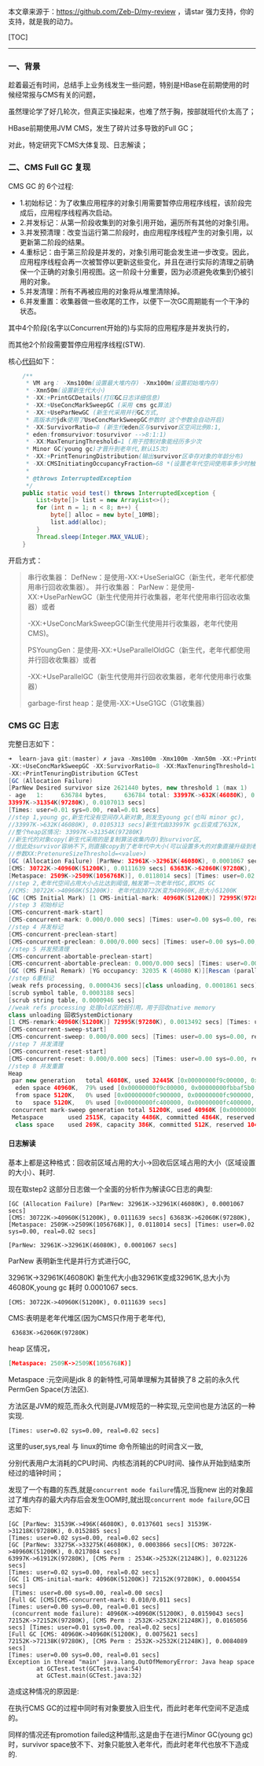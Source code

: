 本文章来源于：<https://github.com/Zeb-D/my-review> ，请star 强力支持，你的支持，就是我的动力。

[TOC]

------

### 一、背景

趁着最近有时间，总结手上业务线发生一些问题，特别是HBase在前期使用的时候经常报与CMS有关的问题，

虽然理论学了好几轮次，但真正实操起来，也难了然于胸，按部就班代价太高了；

HBase前期使用JVM CMS，发生了碎片过多导致的Full GC；

对此，特定研究下CMS大体复现、日志解读；



### 二、CMS Full GC 复现

CMS GC 的 6个过程:

- 1.初始标记：为了收集应用程序的对象引用需要暂停应用程序线程，该阶段完成后，应用程序线程再次启动。
- 2.并发标记：从第一阶段收集到的对象引用开始，遍历所有其他的对象引用。
- 3.并发预清理：改变当运行第二阶段时，由应用程序线程产生的对象引用，以更新第二阶段的结果。
- 4.重标记：由于第三阶段是并发的，对象引用可能会发生进一步改变。因此，应用程序线程会再一次被暂停以更新这些变化，并且在进行实际的清理之前确保一个正确的对象引用视图。这一阶段十分重要，因为必须避免收集到仍被引用的对象。
- 5.并发清理：所有不再被应用的对象将从堆里清除掉。
- 6.并发重置：收集器做一些收尾的工作，以便下一次GC周期能有一个干净的状态。

其中4个阶段(名字以Concurrent开始的)与实际的应用程序是并发执行的，

而其他2个阶段需要暂停应用程序线程(STW).



核心[代码](https://github.com/Zeb-D/my-java-api/blob/master/learn-java/src/main/java/com/yd/java/java8/CMSGcTest.java)如下：

```java
    /**
     * VM arg： -Xms100m(设置最大堆内存) -Xmx100m(设置初始堆内存)
     * -Xmn50m(设置新生代大小)
     * -XX:+PrintGCDetails(打印GC日志详细信息)
     * -XX:+UseConcMarkSweepGC (采用 cms gc算法)
     * -XX:+UseParNewGC (新生代采用并行GC方式,
     * 高版本的jdk使用了UseConcMarkSweepGC参数时 这个参数会自动开启)
     * -XX:SurvivorRatio=8 (新生代eden区与survivor区空间比例8:1,
     * eden:fromsurvivor:tosurvivor -->8:1:1)
     * -XX:MaxTenuringThreshold=1 (用于控制对象能经历多少次
     * Minor GC(young gc)才晋升到老年代,默认15次)
     * -XX:+PrintTenuringDistribution(输出survivor区幸存对象的年龄分布)
     * -XX:CMSInitiatingOccupancyFraction=68 *(设置老年代空间使用率多少时触发第一次cms *gc,默认68%)
     *
     * @throws InterruptedException
     */
    public static void test() throws InterruptedException {
        List<byte[]> list = new ArrayList<>();
        for (int n = 1; n < 8; n++) {
            byte[] alloc = new byte[_10MB];
            list.add(alloc);
        }
        Thread.sleep(Integer.MAX_VALUE);
    }
```

开启方式：

> 串行收集器：
> DefNew：是使用-XX:+UseSerialGC（新生代，老年代都使用串行回收收集器）。
> 并行收集器：
> ParNew：是使用-XX:+UseParNewGC（新生代使用并行收集器，老年代使用串行回收收集器）或者
>
> -XX:+UseConcMarkSweepGC(新生代使用并行收集器，老年代使用CMS)。
>
> PSYoungGen：是使用-XX:+UseParallelOldGC（新生代，老年代都使用并行回收收集器）或者
>
> -XX:+UseParallelGC（新生代使用并行回收收集器，老年代使用串行收集器）
>
> garbage-first heap：是使用-XX:+UseG1GC（G1收集器）





### CMS GC 日志

完整日志如下：

```java
➜  learn-java git:(master) ✗ java -Xms100m -Xmx100m -Xmn50m -XX:+PrintGCDetails 
-XX:+UseConcMarkSweepGC -XX:SurvivorRatio=8 -XX:MaxTenuringThreshold=1 
-XX:+PrintTenuringDistribution GCTest
[GC (Allocation Failure) 
[ParNew Desired survivor size 2621440 bytes, new threshold 1 (max 1)
- age   1:     636784 bytes,     636784 total: 33997K->632K(46080K), 0.0105313 secs] 
33997K->31354K(97280K), 0.0107013 secs]
[Times: user=0.01 sys=0.00, real=0.01 secs]
//step 1,young gc,新生代没有空间存入新对象,则发生young gc(也叫 minor gc),
//33997K->632K(46080K), 0.0105313 secs]新生代由33997K gc后变成了632K,
//整个heap区情况: 33997K->31354K(97280K)
//新生代的对象copy(新生代采用的是复制算法收集内存)到survivor区,
//但此处survivor容纳不下,则直接copy到了老年代中大小(可以设置多大的对象直接升级到老年代中,
//参数XX:PretenureSizeThreshold=<value>)
[GC (Allocation Failure) [ParNew: 32961K->32961K(46080K), 0.0001067 secs]
[CMS: 30722K->40960K(51200K), 0.0111639 secs] 63683K->62060K(97280K), 
[Metaspace: 2509K->2509K(1056768K)], 0.0118014 secs] [Times: user=0.02 sys=0.00, real=0.02 secs]
//step 2,老年代空间占用大小占比达到阈值,触发第一次老年代GC,即CMS GC
//CMS: 30722K->40960K(51200K): 老年代由30722K变为40960K,总大小51200K
[GC (CMS Initial Mark) [1 CMS-initial-mark: 40960K(51200K)] 72995K(97280K), 0.0004270 secs] [Times: user=0.00 sys=0.00, real=0.00 secs]
//step 3 初始标记
[CMS-concurrent-mark-start]
[CMS-concurrent-mark: 0.000/0.000 secs] [Times: user=0.00 sys=0.00, real=0.00 secs]
//step 4 并发标记
[CMS-concurrent-preclean-start]
[CMS-concurrent-preclean: 0.000/0.000 secs] [Times: user=0.00 sys=0.00, real=0.00 secs]
//step 5 并发预清理
[CMS-concurrent-abortable-preclean-start]
[CMS-concurrent-abortable-preclean: 0.000/0.000 secs] [Times: user=0.00 sys=0.00, real=0.00 secs]
[GC (CMS Final Remark) [YG occupancy: 32035 K (46080 K)][Rescan (parallel) , 0.0003930 secs]
//step 6重标记 
[weak refs processing, 0.0000436 secs][class unloading, 0.0001861 secs]
[scrub symbol table, 0.0003188 secs]
[scrub string table, 0.0000946 secs]
//weak refs processing 处理old区的弱引用，用于回收native memory
class unloading 回收SystemDictionary
[1 CMS-remark:40960K(51200K)] 72995K(97280K), 0.0013492 secs] [Times: user=0.00 sys=0.00, real=0.00 secs]
[CMS-concurrent-sweep-start]
[CMS-concurrent-sweep: 0.000/0.000 secs] [Times: user=0.00 sys=0.00, real=0.00 secs]
//step 7 并发清理
[CMS-concurrent-reset-start]
[CMS-concurrent-reset: 0.000/0.000 secs] [Times: user=0.00 sys=0.00, real=0.00 secs]
//step 8 并发重置
Heap
 par new generation   total 46080K, used 32445K [0x00000000f9c00000, 0x00000000fce00000, 0x00000000fce00000)
  eden space 40960K,  79% used [0x00000000f9c00000, 0x00000000fbbaf5b0, 0x00000000fc400000)
  from space 5120K,   0% used [0x00000000fc900000, 0x00000000fc900000, 0x00000000fce00000)
  to   space 5120K,   0% used [0x00000000fc400000, 0x00000000fc400000, 0x00000000fc900000)
 concurrent mark-sweep generation total 51200K, used 40960K [0x00000000fce00000, 0x0000000100000000, 0x0000000100000000)
 Metaspace       used 2515K, capacity 4486K, committed 4864K, reserved 1056768K
  class space    used 269K, capacity 386K, committed 512K, reserved 1048576K
```



#### 日志解读

基本上都是这种格式：回收前区域占用的大小->回收后区域占用的大小（区域设置的大小）、耗时.

现在取step2 这部分日志做一个全面的分析作为解读GC日志的典型:

```
[GC (Allocation Failure) [ParNew: 32961K->32961K(46080K), 0.0001067 secs]
[CMS: 30722K->40960K(51200K), 0.0111639 secs] 63683K->62060K(97280K), 
[Metaspace: 2509K->2509K(1056768K)], 0.0118014 secs] [Times: user=0.02 sys=0.00, real=0.02 secs]
```

```
[ParNew: 32961K->32961K(46080K), 0.0001067 secs]
```

ParNew 表明新生代是并行方式进行GC,

32961K->32961K(46080K) 新生代大小由32961K变成32961K,总大小为46080K,young gc 耗时 0.0001067 secs.



```
[CMS: 30722K->40960K(51200K), 0.0111639 secs]
```

CMS:表明是老年代堆区(因为CMS只作用于老年代),



```
 63683K->62060K(97280K)
```

heap 区情况，



```json
[Metaspace: 2509K->2509K(1056768K)]
```

Metaspace :元空间是jdk 8 的新特性,可简单理解为其替换了8 之前的永久代PermGen Space(方法区).

方法区是JVM的规范,而永久代则是JVM规范的一种实现,元空间也是方法区的一种实现.



```
[Times: user=0.02 sys=0.00, real=0.02 secs]
```

这里的user,sys,real 与 linux的time 命令所输出的时间含义一致,

分别代表用户太消耗的CPU时间、内核态消耗的CPU时间、操作从开始到结束所经过的墙钟时间；





发现了一个有趣的东西,就是`concurrent mode failure`情况,当我new 出的对象超过了堆内存的最大内存后会发生OOM时,就出现`concurrent mode failure`,GC日志如下:

```
[GC [ParNew: 31539K->496K(46080K), 0.0137601 secs] 31539K->31218K(97280K), 0.0152885 secs] 
[Times: user=0.02 sys=0.00, real=0.02 secs]
[GC [ParNew: 33275K->33275K(46080K), 0.0003866 secs][CMS: 30722K->40960K(51200K), 0.0217084 secs]
63997K->61912K(97280K), [CMS Perm : 2534K->2532K(21248K)], 0.0231226 secs] 
[Times: user=0.02 sys=0.00, real=0.02 secs]
[GC [1 CMS-initial-mark: 40960K(51200K)] 72152K(97280K), 0.0004554 secs]
 [Times: user=0.00 sys=0.00, real=0.00 secs]
[Full GC [CMS[CMS-concurrent-mark: 0.010/0.011 secs] 
[Times: user=0.00 sys=0.00, real=0.01 secs]
 (concurrent mode failure): 40960K->40960K(51200K), 0.0159043 secs] 72152K->72152K(97280K), [CMS Perm : 2532K->2532K(21248K)], 0.0165056 secs] [Times: user=0.01 sys=0.00, real=0.02 secs]
[Full GC [CMS: 40960K->40960K(51200K), 0.0075621 secs] 
72152K->72138K(97280K), [CMS Perm : 2532K->2532K(21248K)], 0.0084089 secs]
[Times: user=0.00 sys=0.00, real=0.01 secs]
Exception in thread "main" java.lang.OutOfMemoryError: Java heap space
        at GCTest.test(GCTest.java:54)
        at GCTest.main(GCTest.java:32)
```

造成这种情况的原因是:

在执行CMS GC的过程中同时有对象要放入旧生代，而此时老年代空间不足造成的。

同样的情况还有promotion failed这种情形,这是由于在进行Minor GC(young gc)时，survivor space放不下、对象只能放入老年代，而此时老年代也放不下造成的.
